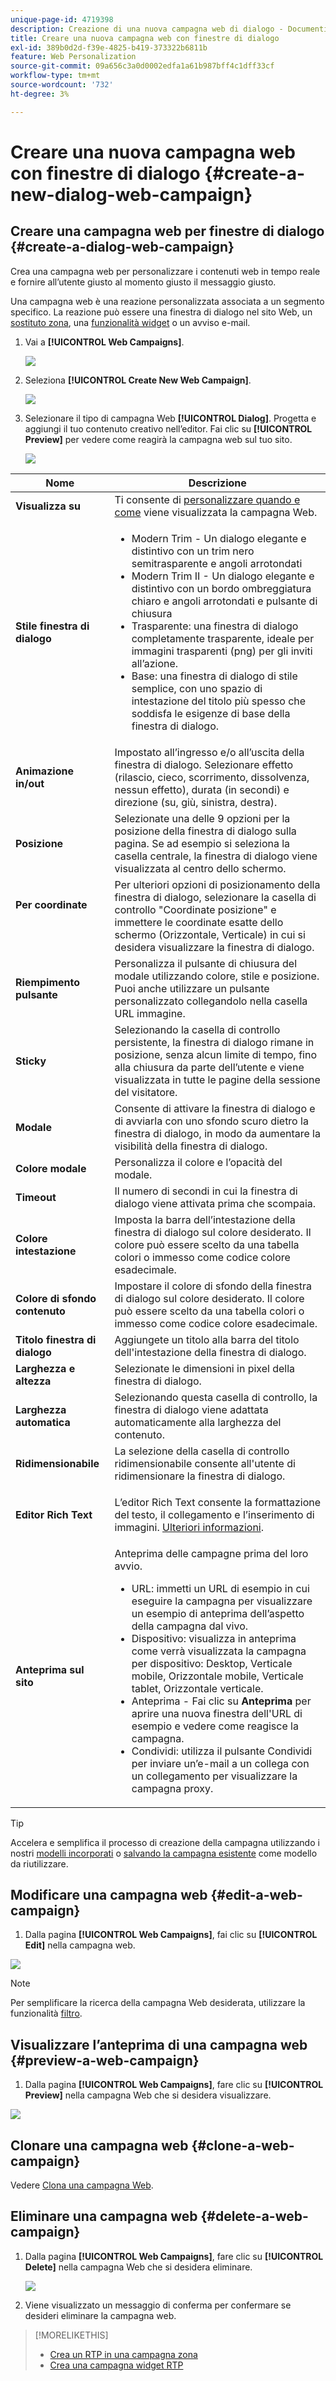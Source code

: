 ```yaml
---
unique-page-id: 4719398
description: Creazione di una nuova campagna web di dialogo - Documenti Marketo - Documentazione del prodotto
title: Creare una nuova campagna web con finestre di dialogo
exl-id: 389b0d2d-f39e-4825-b419-373322b6811b
feature: Web Personalization
source-git-commit: 09a656c3a0d0002edfa1a61b987bff4c1dff33cf
workflow-type: tm+mt
source-wordcount: '732'
ht-degree: 3%

---
```


# Creare una nuova campagna web con finestre di dialogo {#create-a-new-dialog-web-campaign}

## Creare una campagna web per finestre di dialogo {#create-a-dialog-web-campaign}

Crea una campagna web per personalizzare i contenuti web in tempo reale e fornire all’utente giusto al momento giusto il messaggio giusto.

Una campagna web è una reazione personalizzata associata a un segmento specifico. La reazione può essere una finestra di dialogo nel sito Web, un [sostituto zona](/help/marketo/product-docs/web-personalization/working-with-web-campaigns/create-a-new-in-zone-web-campaign.md), una [funzionalità widget](/help/marketo/product-docs/web-personalization/working-with-web-campaigns/create-a-new-widget-web-campaign.md) o un avviso e-mail.

1. Vai a **[!UICONTROL Web Campaigns]**.

   ![](assets/image2016-8-18-15-3a48-3a45.png)

1. Seleziona **[!UICONTROL Create New Web Campaign]**.

   ![](assets/image2016-11-4-10-3a58-3a32.png)

1. Selezionare il tipo di campagna Web **[!UICONTROL Dialog]**. Progetta e aggiungi il tuo contenuto creativo nell’editor. Fai clic su **[!UICONTROL Preview]** per vedere come reagirà la campagna web sul tuo sito.

   ![](assets/new-3.png)

<table>
 <thead>
  <tr>
   <th colspan="1" rowspan="1">Nome</th>
   <th colspan="1" rowspan="1">Descrizione</th>
  </tr>
 </thead>
 <tbody>
  <tr>
   <td colspan="1"><strong>Visualizza su</strong></td>
   <td colspan="1">Ti consente di <a href="/help/marketo/product-docs/web-personalization/working-with-web-campaigns/set-how-your-web-campaign-displays.md" rel="nofollow">personalizzare quando e come</a> viene visualizzata la campagna Web.</td>
  </tr>
  <tr>
   <td colspan="1" rowspan="1"><strong>Stile finestra di dialogo</strong></td>
   <td colspan="1" rowspan="1">
    <ul>
     <li>Modern Trim - Un dialogo elegante e distintivo con un trim nero semitrasparente e angoli arrotondati</li>
     <li>Modern Trim II - Un dialogo elegante e distintivo con un bordo ombreggiatura chiaro e angoli arrotondati e pulsante di chiusura</li>
     <li>Trasparente: una finestra di dialogo completamente trasparente, ideale per immagini trasparenti (png) per gli inviti all’azione. </li>
     <li>Base: una finestra di dialogo di stile semplice, con uno spazio di intestazione del titolo più spesso che soddisfa le esigenze di base della finestra di dialogo.</li>
    </ul></td>
  </tr>
  <tr>
   <td colspan="1"><strong>Animazione in/out</strong></td>
   <td colspan="1">Impostato all’ingresso e/o all’uscita della finestra di dialogo. Selezionare effetto (rilascio, cieco, scorrimento, dissolvenza, nessun effetto), durata (in secondi) e direzione (su, giù, sinistra, destra).</td>
  </tr>
  <tr>
   <td colspan="1" rowspan="1"><p><strong>Posizione</strong></p></td>
   <td colspan="1" rowspan="1">Selezionate una delle 9 opzioni per la posizione della finestra di dialogo sulla pagina. Se ad esempio si seleziona la casella centrale, la finestra di dialogo viene visualizzata al centro dello schermo.</td>
  </tr>
  <tr>
   <td colspan="1" rowspan="1"><p><strong>Per coordinate</strong></p><p><br></p></td>
   <td colspan="1" rowspan="1">Per ulteriori opzioni di posizionamento della finestra di dialogo, selezionare la casella di controllo "Coordinate posizione" e immettere le coordinate esatte dello schermo (Orizzontale, Verticale) in cui si desidera visualizzare la finestra di dialogo.</td>
  </tr>
  <tr>
   <td colspan="1"><strong>Riempimento pulsante</strong></td>
   <td colspan="1">Personalizza il pulsante di chiusura del modale utilizzando colore, stile e posizione. Puoi anche utilizzare un pulsante personalizzato collegandolo nella casella URL immagine.</td>
  </tr>
  <tr>
   <td colspan="1"><strong>Sticky</strong></td>
   <td colspan="1">Selezionando la casella di controllo persistente, la finestra di dialogo rimane in posizione, senza alcun limite di tempo, fino alla chiusura da parte dell’utente e viene visualizzata in tutte le pagine della sessione del visitatore.</td>
  </tr>
  <tr>
   <td colspan="1"><strong>Modale</strong></td>
   <td colspan="1">Consente di attivare la finestra di dialogo e di avviarla con uno sfondo scuro dietro la finestra di dialogo, in modo da aumentare la visibilità della finestra di dialogo.</td>
  </tr>
  <tr>
   <td colspan="1"><strong>Colore modale</strong></td>
   <td colspan="1">Personalizza il colore e l’opacità del modale.</td>
  </tr>
  <tr>
   <td colspan="1"><strong>Timeout </strong></td>
   <td colspan="1">Il numero di secondi in cui la finestra di dialogo viene attivata prima che scompaia.</td>
  </tr>
  <tr>
   <td colspan="1"><strong>Colore intestazione</strong></td>
   <td colspan="1">Imposta la barra dell’intestazione della finestra di dialogo sul colore desiderato. Il colore può essere scelto da una tabella colori o immesso come codice colore esadecimale. </td>
  </tr>
  <tr>
   <td colspan="1"><strong>Colore di sfondo contenuto </strong></td>
   <td colspan="1">Impostare il colore di sfondo della finestra di dialogo sul colore desiderato. Il colore può essere scelto da una tabella colori o immesso come codice colore esadecimale. </td>
  </tr>
  <tr>
   <td colspan="1"><strong>Titolo finestra di dialogo</strong></td>
   <td colspan="1">Aggiungete un titolo alla barra del titolo dell'intestazione della finestra di dialogo.</td>
  </tr>
  <tr>
   <td colspan="1"><strong>Larghezza e altezza</strong></td>
   <td colspan="1">Selezionate le dimensioni in pixel della finestra di dialogo.</td>
  </tr>
  <tr>
   <td colspan="1"><strong>Larghezza automatica</strong></td>
   <td colspan="1">Selezionando questa casella di controllo, la finestra di dialogo viene adattata automaticamente alla larghezza del contenuto.</td>
  </tr>
  <tr>
   <td colspan="1"><strong>Ridimensionabile </strong></td>
   <td colspan="1">La selezione della casella di controllo ridimensionabile consente all'utente di ridimensionare la finestra di dialogo.</td>
  </tr>
  <tr>
   <td colspan="1"><strong>Editor Rich Text</strong></td>
   <td colspan="1"><p>L’editor Rich Text consente la formattazione del testo, il collegamento e l’inserimento di immagini. <a href="/help/marketo/product-docs/web-personalization/working-with-web-campaigns/using-the-web-personalization-rich-text-editor.md">Ulteriori informazioni</a>.</p></td>
  </tr>
  <tr>
   <td colspan="1"><strong>Anteprima sul sito</strong></td>
   <td colspan="1">Anteprima delle campagne prima del loro avvio.<br>
    <ul>
     <li>URL: immetti un URL di esempio in cui eseguire la campagna per visualizzare un esempio di anteprima dell’aspetto della campagna dal vivo.</li>
     <li>Dispositivo: visualizza in anteprima come verrà visualizzata la campagna per dispositivo: Desktop, Verticale mobile, Orizzontale mobile, Verticale tablet, Orizzontale verticale.<br></li>
     <li>Anteprima - Fai clic su <strong>Anteprima </strong> per aprire una nuova finestra dell'URL di esempio e vedere come reagisce la campagna. </li>
     <li>Condividi: utilizza il pulsante Condividi per inviare un’e-mail a un collega con un collegamento per visualizzare la campagna proxy.</li>
    </ul></td>
  </tr>
 </tbody>
</table>

>[!TIP]
>
>Accelera e semplifica il processo di creazione della campagna utilizzando i nostri [modelli incorporati](/help/marketo/product-docs/web-personalization/using-templates/using-templates-to-create-web-campaigns.md) o [salvando la campagna esistente](/help/marketo/product-docs/web-personalization/using-templates/using-templates-to-create-web-campaigns.md) come modello da riutilizzare.

## Modificare una campagna web {#edit-a-web-campaign}

1. Dalla pagina **[!UICONTROL Web Campaigns]**, fai clic su **[!UICONTROL Edit]** nella campagna web.

![](assets/image2016-11-4-11-3a6-3a19.png)

>[!NOTE]
>
>Per semplificare la ricerca della campagna Web desiderata, utilizzare la funzionalità [filtro](/help/marketo/product-docs/web-personalization/working-with-web-campaigns/filter-web-campaigns.md).

## Visualizzare l’anteprima di una campagna web {#preview-a-web-campaign}

1. Dalla pagina **[!UICONTROL Web Campaigns]**, fare clic su **[!UICONTROL Preview]** nella campagna Web che si desidera visualizzare.

![](assets/image2016-11-4-11-3a8-3a58.png)

## Clonare una campagna web {#clone-a-web-campaign}

Vedere [Clona una campagna Web](/help/marketo/product-docs/web-personalization/working-with-web-campaigns/clone-a-web-campaign.md).

## Eliminare una campagna web {#delete-a-web-campaign}

1. Dalla pagina **[!UICONTROL Web Campaigns]**, fare clic su **[!UICONTROL Delete]** nella campagna Web che si desidera eliminare.

   ![](assets/web-campaigns-1-delete-hand.png)

1. Viene visualizzato un messaggio di conferma per confermare se desideri eliminare la campagna web.

>[!MORELIKETHIS]
>
>* [Crea un RTP in una campagna zona](/help/marketo/product-docs/web-personalization/working-with-web-campaigns/create-a-new-in-zone-web-campaign.md)
>* [Crea una campagna widget RTP](/help/marketo/product-docs/web-personalization/working-with-web-campaigns/create-a-new-widget-web-campaign.md)
